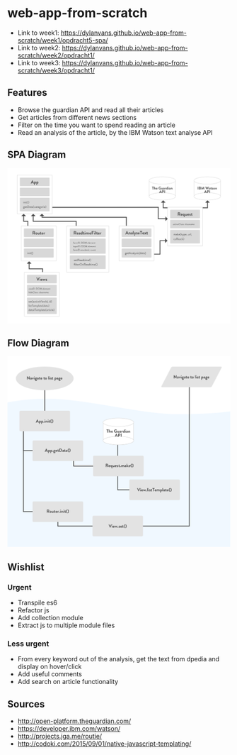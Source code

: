 # web-app-from-scratch
- Link to week1: https://dylanvans.github.io/web-app-from-scratch/week1/opdracht5-spa/
- Link to week2: https://dylanvans.github.io/web-app-from-scratch/week2/opdracht1/
- Link to week3: https://dylanvans.github.io/web-app-from-scratch/week3/opdracht1/

## Features
- Browse the guardian API and read all their articles 
- Get articles from different news sections
- Filter on the time you want to spend reading an article
- Read an analysis of the article, by the IBM Watson text analyse API

## SPA Diagram
![Alt text](/spa-diagram.png?raw=true "SPA Diagram")

## Flow Diagram
![Alt text](/flow-diagram.png?raw=true "Flow Diagram")

## Wishlist
### Urgent
- Transpile es6
- Refactor js
- Add collection module
- Extract js to multiple module files

### Less urgent
- From every keyword out of the analysis, get the text from dpedia  and display on hover/click
- Add useful comments
- Add search on article functionality

## Sources
- http://open-platform.theguardian.com/
- https://developer.ibm.com/watson/
- http://projects.jga.me/routie/
- http://codoki.com/2015/09/01/native-javascript-templating/
